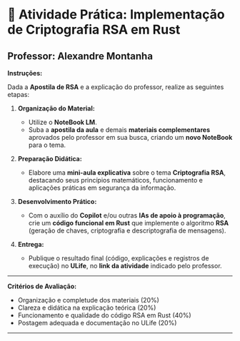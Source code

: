 # 🧮 **Atividade Prática: Implementação de Criptografia RSA em Rust**

## Professor: Alexandre Montanha

**Instruções:**

Dada a **Apostila de RSA** e a explicação do professor, realize as seguintes etapas:

1. **Organização do Material:**

   * Utilize o **NoteBook LM**.
   * Suba a **apostila da aula** e demais **materiais complementares** aprovados pelo professor em sua busca, criando um **novo NoteBook** para o tema.

2. **Preparação Didática:**

   * Elabore uma **mini-aula explicativa** sobre o tema **Criptografia RSA**, destacando seus princípios matemáticos, funcionamento e aplicações práticas em segurança da informação.

3. **Desenvolvimento Prático:**

   * Com o auxílio do **Copilot** e/ou outras **IAs de apoio à programação**, crie um **código funcional em Rust** que implemente o algoritmo **RSA** (geração de chaves, criptografia e descriptografia de mensagens).

4. **Entrega:**

   * Publique o resultado final (código, explicações e registros de execução) no **ULife**, no **link da atividade** indicado pelo professor.

---

**Critérios de Avaliação:**

* Organização e completude dos materiais (20%)
* Clareza e didática na explicação teórica (20%)
* Funcionamento e qualidade do código RSA em Rust (40%)
* Postagem adequada e documentação no ULife (20%)

---
